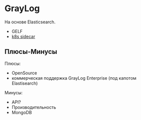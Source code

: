 # GrayLog

На основе Elasticsearch.

- GELF
- [k8s sidecar](https://habr.com/ru/post/557200/)

## Плюсы-Минусы

Плюсы:

- OpenSource
- коммерческая поддержка GrayLog Enterprise (под капотом Elastisearch)

Минусы:

- API?
- Производительность
- MongoDB
